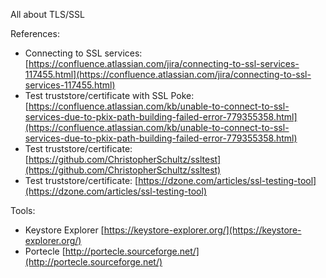 All about TLS/SSL

References:
* Connecting to SSL services: [https://confluence.atlassian.com/jira/connecting-to-ssl-services-117455.html](https://confluence.atlassian.com/jira/connecting-to-ssl-services-117455.html)
* Test truststore/certificate with SSL Poke: [https://confluence.atlassian.com/kb/unable-to-connect-to-ssl-services-due-to-pkix-path-building-failed-error-779355358.html](https://confluence.atlassian.com/kb/unable-to-connect-to-ssl-services-due-to-pkix-path-building-failed-error-779355358.html)
* Test truststore/certificate: [https://github.com/ChristopherSchultz/ssltest](https://github.com/ChristopherSchultz/ssltest)
* Test truststore/certificate: [https://dzone.com/articles/ssl-testing-tool](https://dzone.com/articles/ssl-testing-tool)

Tools:
* Keystore Explorer [https://keystore-explorer.org/](https://keystore-explorer.org/)
* Portecle [http://portecle.sourceforge.net/](http://portecle.sourceforge.net/)
